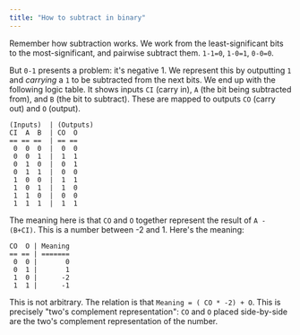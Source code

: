 ```yaml
---
title: "How to subtract in binary"
---
```


Remember how subtraction works. We work from the least-significant bits to the most-significant, and pairwise subtract them. `1-1=0`, `1-0=1`, `0-0=0`.

But `0-1` presents a problem: it's negative 1. We represent this by outputting `1` and _carrying_ a `1` to be subtracted from the next bits. We end up with the following logic table. It shows inputs `CI` (carry in), `A` (the bit being subtracted from), and `B` (the bit to subtract). These are mapped to outputs `CO` (carry out) and `O` (output).

```
(Inputs)  | (Outputs)
CI  A  B  | CO  O
== == ==  | == ==
 0  0  0  |  0  0
 0  0  1  |  1  1
 0  1  0  |  0  1
 0  1  1  |  0  0
 1  0  0  |  1  1
 1  0  1  |  1  0
 1  1  0  |  0  0
 1  1  1  |  1  1
```

The meaning here is that `CO` and `O` together represent the result of `A - (B+CI)`. This is a number between -2 and 1. Here's the meaning:

```
CO  O | Meaning
== == | =======
 0  0 |       0
 0  1 |       1
 1  0 |      -2
 1  1 |      -1
```

This is not arbitrary. The relation is that `Meaning = ( CO * -2) + O`. This is precisely "two's complement representation": `CO` and `O` placed side-by-side are the two's complement representation of the number.
